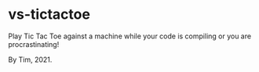 # vs-tictactoe

Play Tic Tac Toe against a machine while your code is compiling or you are procrastinating!

By Tim, 2021.
